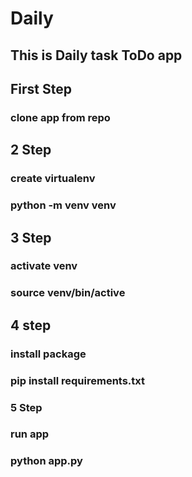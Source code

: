 # Daily

## This is Daily task ToDo app

## First Step

### clone app from repo

## 2 Step

### create virtualenv
### python -m venv venv

## 3 Step 

### activate venv
### source venv/bin/active

## 4 step

### install package
### pip install requirements.txt

### 5 Step

### run app
### python app.py

